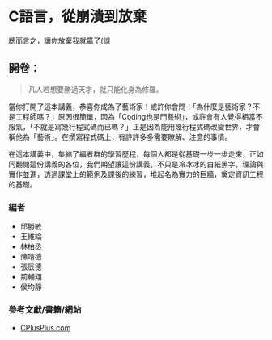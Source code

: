 # C語言，從崩潰到放棄
總而言之，讓你放棄我就贏了(誤

## 開卷：
> 凡人若想要勝過天才，就只能化身為修羅。

當你打開了這本講義，恭喜你成為了藝術家！或許你會問：「為什麼是藝術家？不是工程師嗎？」原因很簡單，因為「Coding也是門藝術」，或許會有人覺得相當不服氣，「不就是寫幾行程式碼而已嗎？」正是因為能用幾行程式碼改變世界，才會稱他為「藝術」。在撰寫程式碼上，有許許多多需要瞭解、注意的事情。  

在這本講義中，集結了編者群的學習歷程，每個人都是從基礎一步一步走來，正如同翻閱這份講義的各位，我們期望讓這份講義，不只是冷冰冰的白紙黑字，理論與實作並進，透過課堂上的範例及課後的練習，堆起名為實力的巨牆，奠定資訊工程的基礎。


### 編者
- 邱勝敏
- 王維綸
- 林柏丞
- 陳靖德
- 張辰德
- 荊輔翔
- 侯均靜

### 參考文獻/書籍/網站
- [CPlusPlus.com](http://www.cplusplus.com/)
